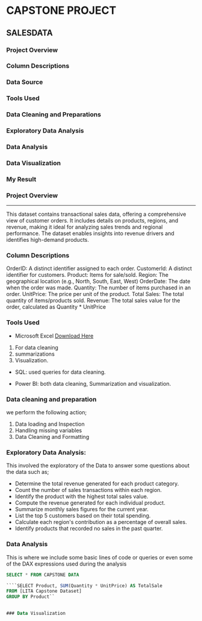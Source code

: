 # CAPSTONE PROJECT

## SALESDATA
### Project Overview
### Column Descriptions 
### Data Source
### Tools Used
### Data Cleaning and Preparations
### Exploratory Data Analysis
### Data Analysis
### Data Visualization
### My Result

### Project Overview
---
 This dataset contains transactional sales data, offering a comprehensive view of customer orders. It includes details on products, regions, and revenue, making it ideal for analyzing sales trends and regional performance. The dataset enables insights into revenue drivers and identifies high-demand products.

### Column Descriptions 
OrderID: A distinct identifier assigned to each order.
CustomerId: A distinct identifier for customers.
Product: Items for sale/sold.
Region: The geographical location (e.g., North, South, East, West) 
OrderDate: The date when the order was made.
Quantity: The number of items purchased in an order.
UnitPrice: The price per unit of the product.
Total Sales: The total quantity of items/products sold.
Revenue: The total sales value for the order, calculated as Quantity * UnitPrice

### Tools Used
- Microsoft Excel [Download Here](https://www.microsft.com)
1. For data cleaning
2. summarizations
3. Visualization.

- SQL: used queries for data cleaning.

- Power BI:  both data cleaning, Summarization and visualization.

### Data cleaning and preparation 
 we perform the following action;

1. Data loading and Inspection
2. Handling missing variables
3. Data Cleaning and Formatting

### Exploratory Data Analysis:
This involved the exploratory of the Data to answer some questions about the data such as;
- 	Determine the total revenue generated for each product category.
- Count the number of sales transactions within each region.
- Identify the product with the highest total sales value.
- Compute the revenue generated for each individual product.
- Summarize monthly sales figures for the current year.
- List the top 5 customers based on their total spending.
- Calculate each region's contribution as a percentage of overall sales.
- Identify products that recorded no sales in the past quarter.


### Data Analysis
This is where we include some basic lines of code or queries or even some of the DAX expressions used during the analysis

```SQL
SELECT * FROM CAPSTONE DATA

````SELECT Product, SUM(Quantity * UnitPrice) AS TotalSale
FROM [LITA Capstone Dataset]
GROUP BY Product``

 
### Data Visualization



